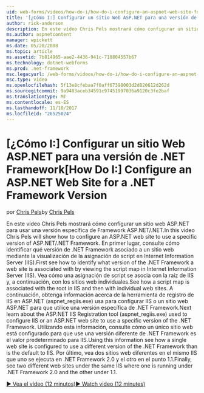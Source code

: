 ```yaml
---
uid: web-forms/videos/how-do-i/how-do-i-configure-an-aspnet-web-site-for-a-net-framework-version
title: '[¿Cómo I:] Configurar un sitio Web ASP.NET para una versión de .NET Framework | Documentos de Microsoft'
author: rick-anderson
description: En este vídeo Chris Pels mostrará cómo configurar un sitio web ASP.NET para usar una versión específica de Framework ASP.NET/.NET. En primer lugar, consulte cómo identificar qué v...
ms.author: aspnetcontent
manager: wpickett
ms.date: 05/20/2008
ms.topic: article
ms.assetid: 7b814965-aae2-4436-941c-710804557b67
ms.technology: dotnet-webforms
ms.prod: .net-framework
msc.legacyurl: /web-forms/videos/how-do-i/how-do-i-configure-an-aspnet-web-site-for-a-net-framework-version
msc.type: video
ms.openlocfilehash: 5f13e8cfebaa7f0aff67398003d2d820612d262d
ms.sourcegitcommit: 9a9483aceb34591c97451997036a9120c3fe2baf
ms.translationtype: MT
ms.contentlocale: es-ES
ms.lasthandoff: 11/10/2017
ms.locfileid: "26525024"
---
```

<a name="how-do-i-configure-an-aspnet-web-site-for-a-net-framework-version"></a><span data-ttu-id="d91c2-104">[¿Cómo I:] Configurar un sitio Web ASP.NET para una versión de .NET Framework</span><span class="sxs-lookup"><span data-stu-id="d91c2-104">[How Do I:] Configure an ASP.NET Web Site for a .NET Framework Version</span></span>
====================
<span data-ttu-id="d91c2-105">por [Chris Pels](https://twitter.com/chrispels)</span><span class="sxs-lookup"><span data-stu-id="d91c2-105">by [Chris Pels](https://twitter.com/chrispels)</span></span>

<span data-ttu-id="d91c2-106">En este vídeo Chris Pels mostrará cómo configurar un sitio web ASP.NET para usar una versión específica de Framework ASP.NET/.NET.</span><span class="sxs-lookup"><span data-stu-id="d91c2-106">In this video Chris Pels will show how to configure an ASP.NET web site to use a specific version of ASP.NET/.NET Framework.</span></span> <span data-ttu-id="d91c2-107">En primer lugar, consulte cómo identificar qué versión de .NET Framework asociado a un sitio web mediante la visualización de la asignación de script en Internet Information Server (IIS).</span><span class="sxs-lookup"><span data-stu-id="d91c2-107">First see how to identify what version of the .NET Framework a web site is associated with by viewing the script map in Internet Information Server (IIS).</span></span> <span data-ttu-id="d91c2-108">Vea cómo una asignación de script se asocia con la raíz de IIS y, a continuación, con los sitios web individuales.</span><span class="sxs-lookup"><span data-stu-id="d91c2-108">See how a script map is associated with the root in IIS and then with individual web sites.</span></span> <span data-ttu-id="d91c2-109">A continuación, obtenga información acerca de la herramienta de registro de IIS en ASP.NET (aspnet\_regiis.exe) usa para configurar IIS o un sitio web ASP.NET para que utilice una versión específica de .NET Framework.</span><span class="sxs-lookup"><span data-stu-id="d91c2-109">Next learn about the ASP.NET IIS Registration tool (aspnet\_regiis.exe) used to configure IIS or an ASP.NET web site to use a specific version of the .NET Framework.</span></span> <span data-ttu-id="d91c2-110">Utilizando esta información, consulte cómo un único sitio web está configurado para que use una versión diferente de .NET Framework es el valor predeterminado para IIS.</span><span class="sxs-lookup"><span data-stu-id="d91c2-110">Using this information see how a single web site is configured to use a different version of the .NET Framework than is the default to IIS.</span></span> <span data-ttu-id="d91c2-111">Por último, vea dos sitios web diferentes en el mismo IIS que uno se ejecuta en .NET Framework 2.0 y el otro en el punto 1.1.</span><span class="sxs-lookup"><span data-stu-id="d91c2-111">Finally, see two different web sites under the same IIS where one is running under .NET Framework 2.0 and the other under 1.1.</span></span>

[<span data-ttu-id="d91c2-112">&#9654; Vea el vídeo (12 minutos)</span><span class="sxs-lookup"><span data-stu-id="d91c2-112">&#9654; Watch video (12 minutes)</span></span>](https://channel9.msdn.com/Blogs/ASP-NET-Site-Videos/how-do-i-configure-an-aspnet-web-site-for-a-net-framework-version)

